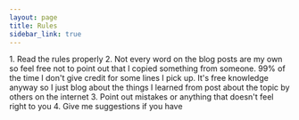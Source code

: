 ```yaml
---
layout: page
title: Rules
sidebar_link: true
---
```


<p class="message">
  1. Read the rules properly
  2. Not every word on the blog posts are my own so feel free not to point out that I copied something from someone. 99% of the time I don't give credit for some lines I pick up. It's free knowledge anyway so I just blog about the things I learned from post about the topic by others on the internet
  3. Point out mistakes or anything that doesn't feel right to you
  4. Give me suggestions if you have
</p>
